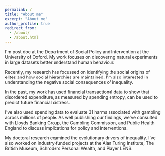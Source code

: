 ```yaml
---
permalink: /
title: "About me"
excerpt: "About me"
author_profile: true
redirect_from:
  - /about/
  - /about.html
---
```


I'm  post doc at the Department of Social Policy and Intervention at the University of Oxford. My work focuses on discovering natural experiments in large datasets better understand human behaviour.

Recently, my research has focussed on identifying the social origins of elites and how social hierarchies are maintained. I'm also interested in understanding the negative social consequences of inequality.

In the past, my work has used financial transactional data to show that disordered expenditure, as measured by spending entropy, can be used to predict future financial distress.

I've also used spending data to evaluate 31 harms associated with gambling across millions of people. As well publishing our findings, we've consulted with Lloyds Banking Group, the Gambling Commission, and Public Health England to discuss implications for policy and interventions.

My doctoral research examined the evolutionary drivers of inequality. I’ve also worked on industry-funded projects at the Alan Turing Institute, The British Museum, Schroders Personal Wealth, and Player LENS.
